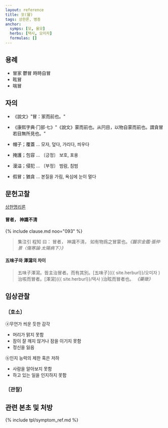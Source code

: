 ```yaml
---
layout: reference
title: 모(冒)
tags: 상한론, 병증
anchor:
  symps: [모, 울모]
  herbs: [택사, 오미자]
  formulas: []
---
```



## 용례

* 冒家 鬱冒 時時自冒
* 眩冒
* 喘冒

## 자의

* 《說文》"冒：冡而前也。"
* 《康熙字典·冂部·七》"《說文》蒙而前也。从冃目，以物自蒙而前也。謂貪冒若目無所見也。"

* 帽子；覆蓋 ... 모자, 덮다, 가리다, 씌우다
* 掩護；包容 ... 〔긍정〕 보호, 포용
* 漫溢；侵犯 ... 〔부정〕 범람, 침범
* 假冒；猶貪 ... 본질을 가림, 욕심에 눈이 멀다


## 문헌고찰

[상한명리론]({{site.baseurl}}/reference/Books/Etc/상한명리론#울모)

#### 冒者， 神識不淸

{% include clause.md noo="093" %}
> 集注引 程知 曰： 冒者， 神識不淸， 如有物爲之冒蒙也。_《醫宗金鑑‧張仲景〈傷寒論‧太陽病下〉》_

#### 五味子와 澤瀉의 차이

> 五味子澤瀉。皆主治冒者。而有其別。[五味子]({{ site.herburl}}/오미자 )治咳而冒者。[澤瀉]({{ site.herburl}}/택사 )治眩而冒者也。 _《藥徵》_


## 임상관찰

### 〔호소〕

ⓐ무언가 씌운 듯한 감각
* 머리가 맑지 못함
* 잠이 잘 깨지 않거나 잠을 이기지 못함
* 정신을 잃음

ⓑ인지 능력의 제한 혹은 저하
* 사람을 알아보지 못함
* 하고 있는 일을 인지하지 못함

### 〔관찰〕




## 관련 본초 및 처방


{% include tpl/symptom_ref.md %}
